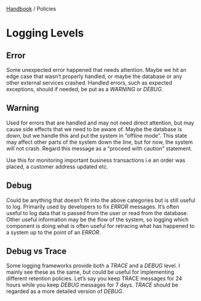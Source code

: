 [Handbook](../../README.md) / Policies

# Logging Levels

## Error

Some unexpected error happened that needs attention. Maybe we hit an edge case that wasn’t properly handled, or maybe the database or any other external services crashed. Handled errors, such as expected exceptions, should if needed, be put as a *WARNING* or *DEBUG*.

## Warning

Used for errors that are handled and may not need direct attention, but may cause side effects that we need to be aware of. Maybe the database is down, but we handle this and put the system in “offline mode”. This state may affect other parts of the system down the line, but for now, the system will not crash. Regard this message as a “proceed with caution” statement.

Use this for monitoring important business transactions i.e an order was placed, a customer address updated etc.

## Debug

Could be anything that doesn’t fit into the above categories but is still useful to log. Primarily used by developers to fix *ERROR* messages. It’s often useful to log data that is passed from the user or read from the database. Other useful information may be the flow of the system, so logging which component is doing what is often useful for retracing what has happened to a system up to the point of an *ERROR*.

## Debug vs Trace

Some logging frameworks provide both a *TRACE* and a *DEBUG* level. I mainly see these as the same, but could be useful for implementing different retention policies. Let’s say you keep TRACE messages for 24 hours while you keep *DEBUG* messages for 7 days. *TRACE* should be regarded as a more detailed version of *DEBUG*.